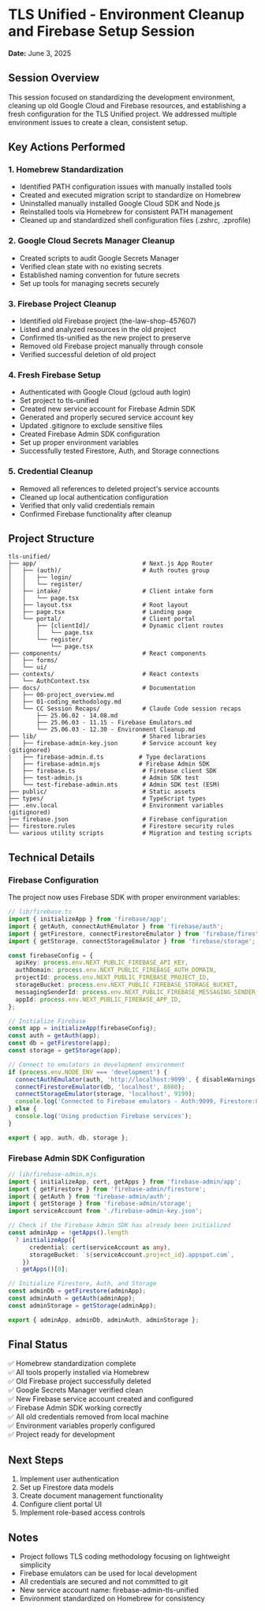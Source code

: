 # TLS Unified - Environment Cleanup and Firebase Setup Session

**Date:** June 3, 2025

## Session Overview

This session focused on standardizing the development environment, cleaning up old Google Cloud and Firebase resources, and establishing a fresh configuration for the TLS Unified project. We addressed multiple environment issues to create a clean, consistent setup.

## Key Actions Performed

### 1. Homebrew Standardization

- Identified PATH configuration issues with manually installed tools
- Created and executed migration script to standardize on Homebrew
- Uninstalled manually installed Google Cloud SDK and Node.js
- Reinstalled tools via Homebrew for consistent PATH management
- Cleaned up and standardized shell configuration files (.zshrc, .zprofile)

### 2. Google Cloud Secrets Manager Cleanup

- Created scripts to audit Google Secrets Manager
- Verified clean state with no existing secrets
- Established naming convention for future secrets
- Set up tools for managing secrets securely

### 3. Firebase Project Cleanup

- Identified old Firebase project (the-law-shop-457607)
- Listed and analyzed resources in the old project
- Confirmed tls-unified as the new project to preserve
- Removed old Firebase project manually through console
- Verified successful deletion of old project

### 4. Fresh Firebase Setup

- Authenticated with Google Cloud (gcloud auth login)
- Set project to tls-unified
- Created new service account for Firebase Admin SDK
- Generated and properly secured service account key
- Updated .gitignore to exclude sensitive files
- Created Firebase Admin SDK configuration
- Set up proper environment variables
- Successfully tested Firestore, Auth, and Storage connections

### 5. Credential Cleanup

- Removed all references to deleted project's service accounts
- Cleaned up local authentication configuration
- Verified that only valid credentials remain
- Confirmed Firebase functionality after cleanup

## Project Structure

```
tls-unified/
├── app/                              # Next.js App Router
│   ├── (auth)/                       # Auth routes group
│   │   ├── login/
│   │   └── register/
│   ├── intake/                       # Client intake form
│   │   └── page.tsx
│   ├── layout.tsx                    # Root layout
│   ├── page.tsx                      # Landing page
│   └── portal/                       # Client portal
│       ├── [clientId]/               # Dynamic client routes
│       │   └── page.tsx
│       └── register/
│           └── page.tsx
├── components/                       # React components
│   ├── forms/
│   └── ui/
├── contexts/                         # React contexts
│   └── AuthContext.tsx
├── docs/                             # Documentation
│   ├── 00-project_overview.md
│   ├── 01-coding_methodology.md
│   └── CC Session Recaps/            # Claude Code session recaps
│       ├── 25.06.02 - 14.08.md
│       ├── 25.06.03 - 11.15 - Firebase Emulators.md
│       └── 25.06.03 - 12.30 - Environment Cleanup.md
├── lib/                              # Shared libraries
│   ├── firebase-admin-key.json       # Service account key (gitignored)
│   ├── firebase-admin.d.ts          # Type declarations
│   ├── firebase-admin.mjs           # Firebase Admin SDK
│   ├── firebase.ts                   # Firebase client SDK
│   ├── test-admin.js                 # Admin SDK test
│   └── test-firebase-admin.mts       # Admin SDK test (ESM)
├── public/                           # Static assets
├── types/                            # TypeScript types
├── .env.local                        # Environment variables (gitignored)
├── firebase.json                     # Firebase configuration
├── firestore.rules                   # Firestore security rules
└── various utility scripts           # Migration and testing scripts
```

## Technical Details

### Firebase Configuration

The project now uses Firebase SDK with proper environment variables:

```typescript
// lib/firebase.ts
import { initializeApp } from 'firebase/app';
import { getAuth, connectAuthEmulator } from 'firebase/auth';
import { getFirestore, connectFirestoreEmulator } from 'firebase/firestore';
import { getStorage, connectStorageEmulator } from 'firebase/storage';

const firebaseConfig = {
  apiKey: process.env.NEXT_PUBLIC_FIREBASE_API_KEY,
  authDomain: process.env.NEXT_PUBLIC_FIREBASE_AUTH_DOMAIN,
  projectId: process.env.NEXT_PUBLIC_FIREBASE_PROJECT_ID,
  storageBucket: process.env.NEXT_PUBLIC_FIREBASE_STORAGE_BUCKET,
  messagingSenderId: process.env.NEXT_PUBLIC_FIREBASE_MESSAGING_SENDER_ID,
  appId: process.env.NEXT_PUBLIC_FIREBASE_APP_ID,
};

// Initialize Firebase
const app = initializeApp(firebaseConfig);
const auth = getAuth(app);
const db = getFirestore(app);
const storage = getStorage(app);

// Connect to emulators in development environment
if (process.env.NODE_ENV === 'development') {
  connectAuthEmulator(auth, 'http://localhost:9099', { disableWarnings: true });
  connectFirestoreEmulator(db, 'localhost', 8080);
  connectStorageEmulator(storage, 'localhost', 9199);
  console.log('Connected to Firebase emulators - Auth:9099, Firestore:8080, Storage:9199');
} else {
  console.log('Using production Firebase services');
}

export { app, auth, db, storage };
```

### Firebase Admin SDK Configuration

```typescript
// lib/firebase-admin.mjs
import { initializeApp, cert, getApps } from 'firebase-admin/app';
import { getFirestore } from 'firebase-admin/firestore';
import { getAuth } from 'firebase-admin/auth';
import { getStorage } from 'firebase-admin/storage';
import serviceAccount from './firebase-admin-key.json';

// Check if the Firebase Admin SDK has already been initialized
const adminApp = !getApps().length
  ? initializeApp({
      credential: cert(serviceAccount as any),
      storageBucket: `${serviceAccount.project_id}.appspot.com`,
    })
  : getApps()[0];

// Initialize Firestore, Auth, and Storage
const adminDb = getFirestore(adminApp);
const adminAuth = getAuth(adminApp);
const adminStorage = getStorage(adminApp);

export { adminApp, adminDb, adminAuth, adminStorage };
```

## Final Status

✅ Homebrew standardization complete  
✅ All tools properly installed via Homebrew  
✅ Old Firebase project successfully deleted  
✅ Google Secrets Manager verified clean  
✅ New Firebase service account created and configured  
✅ Firebase Admin SDK working correctly  
✅ All old credentials removed from local machine  
✅ Environment variables properly configured  
✅ Project ready for development

## Next Steps

1. Implement user authentication
2. Set up Firestore data models
3. Create document management functionality
4. Configure client portal UI
5. Implement role-based access controls

## Notes

- Project follows TLS coding methodology focusing on lightweight simplicity
- Firebase emulators can be used for local development
- All credentials are secured and not committed to git
- New service account name: firebase-admin-tls-unified
- Environment standardized on Homebrew for consistency
